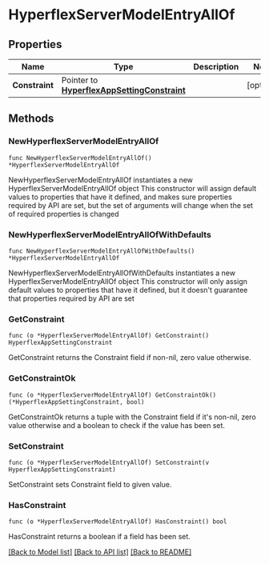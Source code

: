 # HyperflexServerModelEntryAllOf

## Properties

Name | Type | Description | Notes
------------ | ------------- | ------------- | -------------
**Constraint** | Pointer to [**HyperflexAppSettingConstraint**](hyperflex.AppSettingConstraint.md) |  | [optional] 

## Methods

### NewHyperflexServerModelEntryAllOf

`func NewHyperflexServerModelEntryAllOf() *HyperflexServerModelEntryAllOf`

NewHyperflexServerModelEntryAllOf instantiates a new HyperflexServerModelEntryAllOf object
This constructor will assign default values to properties that have it defined,
and makes sure properties required by API are set, but the set of arguments
will change when the set of required properties is changed

### NewHyperflexServerModelEntryAllOfWithDefaults

`func NewHyperflexServerModelEntryAllOfWithDefaults() *HyperflexServerModelEntryAllOf`

NewHyperflexServerModelEntryAllOfWithDefaults instantiates a new HyperflexServerModelEntryAllOf object
This constructor will only assign default values to properties that have it defined,
but it doesn't guarantee that properties required by API are set

### GetConstraint

`func (o *HyperflexServerModelEntryAllOf) GetConstraint() HyperflexAppSettingConstraint`

GetConstraint returns the Constraint field if non-nil, zero value otherwise.

### GetConstraintOk

`func (o *HyperflexServerModelEntryAllOf) GetConstraintOk() (*HyperflexAppSettingConstraint, bool)`

GetConstraintOk returns a tuple with the Constraint field if it's non-nil, zero value otherwise
and a boolean to check if the value has been set.

### SetConstraint

`func (o *HyperflexServerModelEntryAllOf) SetConstraint(v HyperflexAppSettingConstraint)`

SetConstraint sets Constraint field to given value.

### HasConstraint

`func (o *HyperflexServerModelEntryAllOf) HasConstraint() bool`

HasConstraint returns a boolean if a field has been set.


[[Back to Model list]](../README.md#documentation-for-models) [[Back to API list]](../README.md#documentation-for-api-endpoints) [[Back to README]](../README.md)


